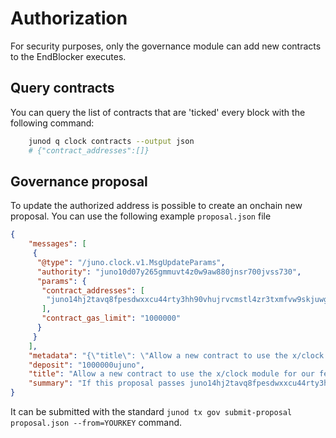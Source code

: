 # Authorization

For security purposes, only the governance module can add new contracts to the EndBlocker executes.

## Query contracts

You can query the list of contracts that are 'ticked' every block with the following command:

```bash
    junod q clock contracts --output json
    # {"contract_addresses":[]}
```

## Governance proposal

To update the authorized address is possible to create an onchain new proposal. You can use the following example `proposal.json` file

```json
{
    "messages": [
     {
      "@type": "/juno.clock.v1.MsgUpdateParams",
      "authority": "juno10d07y265gmmuvt4z0w9aw880jnsr700jvss730",
      "params": {
       "contract_addresses": [
        "juno14hj2tavq8fpesdwxxcu44rty3hh90vhujrvcmstl4zr3txmfvw9skjuwg8"
       ],
       "contract_gas_limit": "1000000"
      }
     }
    ],
    "metadata": "{\"title\": \"Allow a new contract to use the x/clock module for our features\", \"authors\": [\"Reece\"], \"summary\": \"If this proposal passes juno14hj2tavq8fpesdwxxcu44rty3hh90vhujrvcmstl4zr3txmfvw9skjuwg8 will be added to the authorized addresses of the clock module\", \"details\": \"If this proposal passes juno14hj2tavq8fpesdwxxcu44rty3hh90vhujrvcmstl4zr3txmfvw9skjuwg8 will be added to the authorized addresses of the clock module\", \"proposal_forum_url\": \"https://commonwealth.im/juno/discussion/9697-juno-protocol-level-defi-incentives\", \"vote_option_context\": \"yes\"}",
    "deposit": "1000000ujuno",
    "title": "Allow a new contract to use the x/clock module for our features",
    "summary": "If this proposal passes juno14hj2tavq8fpesdwxxcu44rty3hh90vhujrvcmstl4zr3txmfvw9skjuwg8 will be allowed to use the x/clock module to perform XYZ actions"
}
```

It can be submitted with the standard `junod tx gov submit-proposal proposal.json --from=YOURKEY` command.
